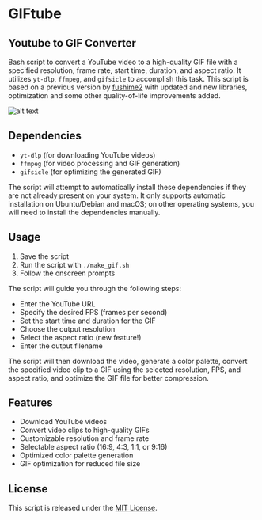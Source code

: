 # GIFtube
## Youtube to GIF Converter

Bash script to convert a YouTube video to a high-quality GIF file with a specified resolution, frame rate, start time, duration, and aspect ratio. It utilizes `yt-dlp`, `ffmpeg`, and `gifsicle` to accomplish this task. This script is based on a previous version by [fushime2](https://github.com/fushime2/youtube-to-gif) with updated and new libraries, optimization and some other quality-of-life improvements added.

![alt text](demo.gif)

## Dependencies

- `yt-dlp` (for downloading YouTube videos)
- `ffmpeg` (for video processing and GIF generation)
- `gifsicle` (for optimizing the generated GIF)

The script will attempt to automatically install these dependencies if they are not already present on your system. It only supports automatic installation on Ubuntu/Debian and macOS; on other operating systems, you will need to install the dependencies manually.

## Usage

1. Save the script 
2. Run the script with `./make_gif.sh`
3. Follow the onscreen prompts

The script will guide you through the following steps:
- Enter the YouTube URL
- Specify the desired FPS (frames per second)
- Set the start time and duration for the GIF
- Choose the output resolution
- Select the aspect ratio (new feature!)
- Enter the output filename

The script will then download the video, generate a color palette, convert the specified video clip to a GIF using the selected resolution, FPS, and aspect ratio, and optimize the GIF file for better compression.

## Features

- Download YouTube videos
- Convert video clips to high-quality GIFs
- Customizable resolution and frame rate
- Selectable aspect ratio (16:9, 4:3, 1:1, or 9:16)
- Optimized color palette generation
- GIF optimization for reduced file size

## License

This script is released under the [MIT License](https://opensource.org/licenses/MIT).
